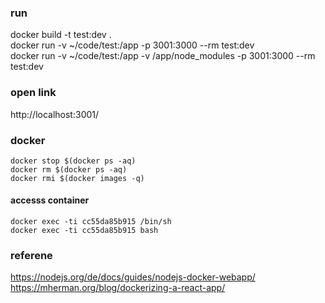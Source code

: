 

### run
docker build -t test:dev .   
docker run -v ~/code/test:/app -p 3001:3000 --rm test:dev     
docker run -v ~/code/test:/app -v /app/node_modules -p 3001:3000 --rm test:dev


### open link 
http://localhost:3001/


### docker 
```
docker stop $(docker ps -aq)    
docker rm $(docker ps -aq)    
docker rmi $(docker images -q)   
```

#### accesss container
```
docker exec -ti cc55da85b915 /bin/sh    
docker exec -ti cc55da85b915 bash
```

### referene
https://nodejs.org/de/docs/guides/nodejs-docker-webapp/    
https://mherman.org/blog/dockerizing-a-react-app/


